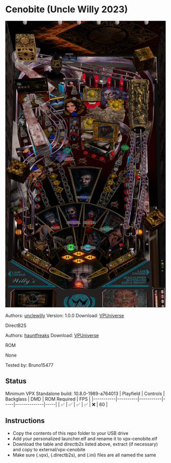# Cenobite (Uncle Willy 2023)

![Table Preview](https://github.com/evilwraith/vpx-images/blob/main/vpx-cenobite.jpg)

Authors: [unclewilly](https://pinballnirvana.com/forums/members/unclewilly.738/)
Version: 1.0.0
Download: [VPUniverse](https://vpuniverse.com/files/file/16469-cenobite-uncle-willy-2023/)

DirectB2S

Authors: [hauntfreaks](https://vpuniverse.com/profile/5216-hauntfreaks/)
Download: [VPUniverse](https://vpuniverse.com/files/file/16468-cenobite-uncle-willy-2023-b2s-with-full-dmd/)

ROM

None

Tested by: Bruno15477

## Status 

Minimum VPX Standalone build: 10.8.0-1989-a764013
| Playfield | Controls | Backglass | DMD | ROM Required | FPS | 
|-----------|----------|-----------|-----|--------------|-----|
| :white_check_mark: | :white_check_mark: | :white_check_mark: | :white_check_mark: | :x: | 60 |

## Instructions

- Copy the contents of this repo folder to your USB drive
- Add your personalized launcher.elf and rename it to vpx-cenobite.elf
- Download the table and directb2s listed above, extract (if necessary) and copy to external/vpx-cenobite
- Make sure (.vpx), (.directb2s), and (.ini) files are all named the same